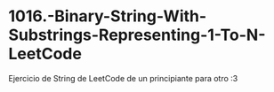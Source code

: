 # 1016.-Binary-String-With-Substrings-Representing-1-To-N-LeetCode
Ejercicio de String de LeetCode de un principiante para otro :3
